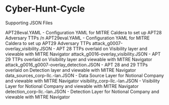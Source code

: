 # Cyber-Hunt-Cycle
Supporting JSON Files

APT28eval.YAML - Configuration YAML for MITRE Caldera to set up APT28 Adversary TTPs /n
APT29eval.YAML - Configuration YAML for MITRE Caldera to set up APT29 Adversary TTPs
attack_g0007-overlay_visibility.JSON - APT 28 TTPs overlaid on Visibility layer and viewable with MITRE Navigator
attack_g0016-overlay_visibility.JSON - APT 29 TTPs overlaid on Visibility layer and viewable with MITRE Navigator
attack_g0016_g0007-overlay_detection.JSON - APT 28 and 29 TTPs overlaid on Detection layer and viewable with MITRE Navigator
data_sources_corp-llc.-lan.JSON - Data Source Layer for Notional Company and viewable with MITRE Navigator
visibility_corp-llc.-lan.JSON - Visibility Layer for Notional Company and viewable with MITRE Navigator
detection_corp-llc.-lan.JSON - Detection Layer for Notional Company and viewable with MITRE Navigator
